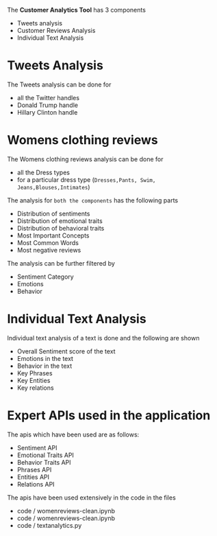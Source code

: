 The **Customer Analytics Tool**  has 3 components   
* Tweets analysis       
* Customer Reviews Analysis 
* Individual Text Analysis     

# Tweets Analysis   

The Tweets analysis can be done for 
* all the Twitter handles   
* Donald Trump handle   
* Hillary Clinton handle   

# Womens clothing reviews

The Womens clothing reviews analysis can be done for 
* all the Dress types  
* for a particular dress type (`Dresses,Pants, Swim, Jeans,Blouses,Intimates`)

The analysis for `both the components` has the following parts   
* Distribution of sentiments  
* Distribution of emotional traits  
* Distribution of behavioral traits   
* Most Important Concepts  
* Most Common Words         
* Most negative reviews     

The analysis can be further filtered by    
* Sentiment Category        
* Emotions   
* Behavior    

# Individual Text Analysis 
Individual text analysis of a text is done and the following are shown   
* Overall Sentiment score of the text   
* Emotions in the text   
* Behavior in the text   
* Key Phrases   
* Key Entities   
* Key relations  

# Expert APIs used in the application   
The apis which have been used are as follows:
* Sentiment API   
* Emotional Traits  API        
* Behavior Traits API   
* Phrases API   
* Entities API   
* Relations API     

The apis have been used extensively in the code in the files
* code / womenreviews-clean.ipynb   
* code / womenreviews-clean.ipynb   
* code / textanalytics.py  